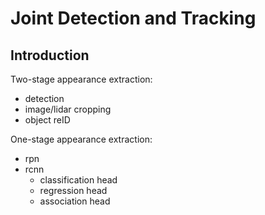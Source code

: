 # Joint Detection and Tracking

## Introduction

Two-stage appearance extraction:
- detection
- image/lidar cropping
- object reID

One-stage appearance extraction:
- rpn
- rcnn
    - classification head
    - regression head
    - association head
 